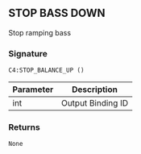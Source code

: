 ## STOP BASS DOWN

Stop ramping bass 

### Signature

`C4:STOP_BALANCE_UP ()`


| Parameter | Description |
| --- | --- |
| int | Output Binding ID |


### Returns

`None`